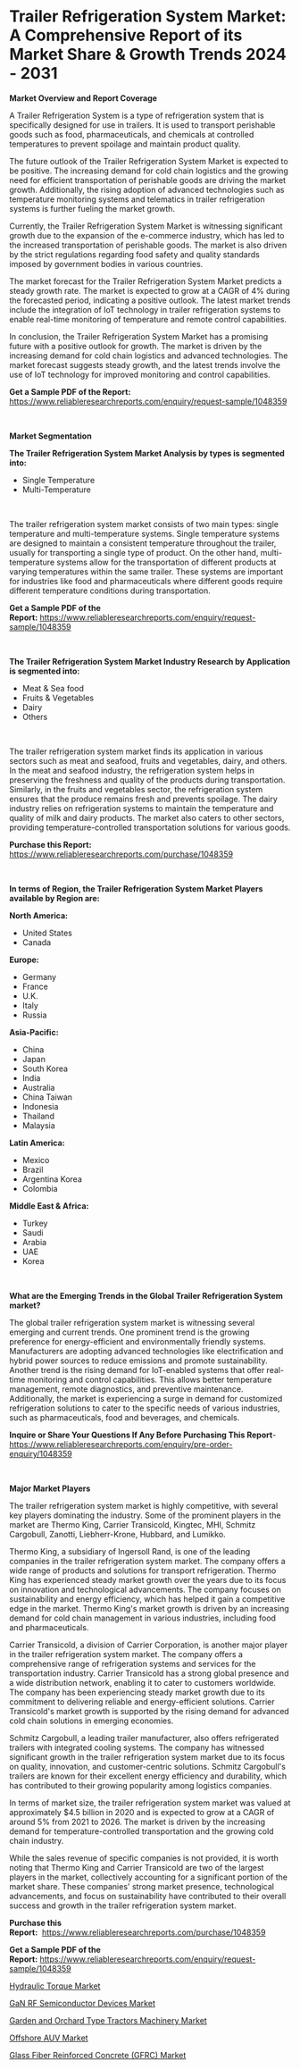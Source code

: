 <p><h1>Trailer Refrigeration System Market: A Comprehensive Report of its Market Share & Growth Trends 2024 - 2031</h1></p><p><strong>Market Overview and Report Coverage</strong></p>
<p><p>A Trailer Refrigeration System is a type of refrigeration system that is specifically designed for use in trailers. It is used to transport perishable goods such as food, pharmaceuticals, and chemicals at controlled temperatures to prevent spoilage and maintain product quality.</p><p>The future outlook of the Trailer Refrigeration System Market is expected to be positive. The increasing demand for cold chain logistics and the growing need for efficient transportation of perishable goods are driving the market growth. Additionally, the rising adoption of advanced technologies such as temperature monitoring systems and telematics in trailer refrigeration systems is further fueling the market growth.</p><p>Currently, the Trailer Refrigeration System Market is witnessing significant growth due to the expansion of the e-commerce industry, which has led to the increased transportation of perishable goods. The market is also driven by the strict regulations regarding food safety and quality standards imposed by government bodies in various countries.</p><p>The market forecast for the Trailer Refrigeration System Market predicts a steady growth rate. The market is expected to grow at a CAGR of 4% during the forecasted period, indicating a positive outlook. The latest market trends include the integration of IoT technology in trailer refrigeration systems to enable real-time monitoring of temperature and remote control capabilities.</p><p>In conclusion, the Trailer Refrigeration System Market has a promising future with a positive outlook for growth. The market is driven by the increasing demand for cold chain logistics and advanced technologies. The market forecast suggests steady growth, and the latest trends involve the use of IoT technology for improved monitoring and control capabilities.</p></p>
<p><strong>Get a Sample PDF of the Report:</strong> <a href="https://www.reliableresearchreports.com/enquiry/request-sample/1048359">https://www.reliableresearchreports.com/enquiry/request-sample/1048359</a></p>
<p>&nbsp;</p>
<p><strong>Market Segmentation</strong></p>
<p><strong>The Trailer Refrigeration System Market Analysis by types is segmented into:</strong></p>
<p><ul><li>Single Temperature</li><li>Multi-Temperature</li></ul></p>
<p>&nbsp;</p>
<p><p>The trailer refrigeration system market consists of two main types: single temperature and multi-temperature systems. Single temperature systems are designed to maintain a consistent temperature throughout the trailer, usually for transporting a single type of product. On the other hand, multi-temperature systems allow for the transportation of different products at varying temperatures within the same trailer. These systems are important for industries like food and pharmaceuticals where different goods require different temperature conditions during transportation.</p></p>
<p><strong>Get a Sample PDF of the Report:</strong>&nbsp;<a href="https://www.reliableresearchreports.com/enquiry/request-sample/1048359">https://www.reliableresearchreports.com/enquiry/request-sample/1048359</a></p>
<p>&nbsp;</p>
<p><strong>The Trailer Refrigeration System Market Industry Research by Application is segmented into:</strong></p>
<p><ul><li>Meat & Sea food</li><li>Fruits & Vegetables</li><li>Dairy</li><li>Others</li></ul></p>
<p>&nbsp;</p>
<p><p>The trailer refrigeration system market finds its application in various sectors such as meat and seafood, fruits and vegetables, dairy, and others. In the meat and seafood industry, the refrigeration system helps in preserving the freshness and quality of the products during transportation. Similarly, in the fruits and vegetables sector, the refrigeration system ensures that the produce remains fresh and prevents spoilage. The dairy industry relies on refrigeration systems to maintain the temperature and quality of milk and dairy products. The market also caters to other sectors, providing temperature-controlled transportation solutions for various goods.</p></p>
<p><strong>Purchase this Report:</strong>&nbsp; <a href="https://www.reliableresearchreports.com/purchase/1048359">https://www.reliableresearchreports.com/purchase/1048359</a></p>
<p>&nbsp;</p>
<p><strong>In terms of Region, the Trailer Refrigeration System Market Players available by Region are:</strong></p>
<p>
    <p> <strong> North America: </strong>
        <ul>
            <li>United States</li>
            <li>Canada</li>
        </ul>
        </p> 
    <p> <strong> Europe: </strong>
        <ul>
            <li>Germany</li>
            <li>France</li>
            <li>U.K.</li>
            <li>Italy</li>
            <li>Russia</li>
        </ul>
        </p> 
    <p> <strong> Asia-Pacific: </strong>
        <ul>
            <li>China</li>
            <li>Japan</li>
            <li>South Korea</li>
            <li>India</li>
            <li>Australia</li>
            <li>China Taiwan</li>
            <li>Indonesia</li>
            <li>Thailand</li>
            <li>Malaysia</li>
        </ul>
        </p> 
    <p> <strong> Latin America: </strong>
        <ul>
            <li>Mexico</li>
            <li>Brazil</li>
            <li>Argentina Korea</li>
            <li>Colombia</li>
        </ul>
        </p> 
    <p> <strong> Middle East & Africa: </strong>
        <ul>
            <li>Turkey</li>
            <li>Saudi</li>
            <li>Arabia</li>
            <li>UAE</li>
            <li>Korea</li>
        </ul>
    </p>
    </p>
<p>&nbsp;</p>
<p><strong>What are the Emerging Trends in the Global Trailer Refrigeration System market?</strong></p>
<p><p>The global trailer refrigeration system market is witnessing several emerging and current trends. One prominent trend is the growing preference for energy-efficient and environmentally friendly systems. Manufacturers are adopting advanced technologies like electrification and hybrid power sources to reduce emissions and promote sustainability. Another trend is the rising demand for IoT-enabled systems that offer real-time monitoring and control capabilities. This allows better temperature management, remote diagnostics, and preventive maintenance. Additionally, the market is experiencing a surge in demand for customized refrigeration solutions to cater to the specific needs of various industries, such as pharmaceuticals, food and beverages, and chemicals.</p></p>
<p><strong>Inquire or Share Your Questions If Any Before Purchasing This Report</strong>- <a href="https://www.reliableresearchreports.com/enquiry/pre-order-enquiry/1048359">https://www.reliableresearchreports.com/enquiry/pre-order-enquiry/1048359</a></p>
<p>&nbsp;</p>
<p><strong>Major Market Players</strong></p>
<p><p>The trailer refrigeration system market is highly competitive, with several key players dominating the industry. Some of the prominent players in the market are Thermo King, Carrier Transicold, Kingtec, MHI, Schmitz Cargobull, Zanotti, Liebherr-Krone, Hubbard, and Lumikko.</p><p>Thermo King, a subsidiary of Ingersoll Rand, is one of the leading companies in the trailer refrigeration system market. The company offers a wide range of products and solutions for transport refrigeration. Thermo King has experienced steady market growth over the years due to its focus on innovation and technological advancements. The company focuses on sustainability and energy efficiency, which has helped it gain a competitive edge in the market. Thermo King's market growth is driven by an increasing demand for cold chain management in various industries, including food and pharmaceuticals.</p><p>Carrier Transicold, a division of Carrier Corporation, is another major player in the trailer refrigeration system market. The company offers a comprehensive range of refrigeration systems and services for the transportation industry. Carrier Transicold has a strong global presence and a wide distribution network, enabling it to cater to customers worldwide. The company has been experiencing steady market growth due to its commitment to delivering reliable and energy-efficient solutions. Carrier Transicold's market growth is supported by the rising demand for advanced cold chain solutions in emerging economies.</p><p>Schmitz Cargobull, a leading trailer manufacturer, also offers refrigerated trailers with integrated cooling systems. The company has witnessed significant growth in the trailer refrigeration system market due to its focus on quality, innovation, and customer-centric solutions. Schmitz Cargobull's trailers are known for their excellent energy efficiency and durability, which has contributed to their growing popularity among logistics companies.</p><p>In terms of market size, the trailer refrigeration system market was valued at approximately $4.5 billion in 2020 and is expected to grow at a CAGR of around 5% from 2021 to 2026. The market is driven by the increasing demand for temperature-controlled transportation and the growing cold chain industry.</p><p>While the sales revenue of specific companies is not provided, it is worth noting that Thermo King and Carrier Transicold are two of the largest players in the market, collectively accounting for a significant portion of the market share. These companies' strong market presence, technological advancements, and focus on sustainability have contributed to their overall success and growth in the trailer refrigeration system market.</p></p>
<p><strong>Purchase this Report:</strong>&nbsp;&nbsp;<a href="https://www.reliableresearchreports.com/purchase/1048359">https://www.reliableresearchreports.com/purchase/1048359</a></p>
<p></p>
<p><strong>Get a Sample PDF of the Report:</strong>&nbsp;<a href="https://www.reliableresearchreports.com/enquiry/request-sample/1048359">https://www.reliableresearchreports.com/enquiry/request-sample/1048359</a></p>
<p><p><a href="https://github.com/ChiragRp1/Market-Research-Report-List-2/blob/main/hydraulic-torque-market.md">Hydraulic Torque Market</a></p><p><a href="https://issuu.com/reportprime-2/docs/gan-rf-semiconductor-devices-market-size-2030.pptx">GaN RF Semiconductor Devices Market</a></p><p><a href="https://issuu.com/reportprime-2/docs/garden-and-orchard-type-tractors-machinery-market-">Garden and Orchard Type Tractors Machinery Market</a></p><p><a href="https://github.com/ChiragRP21/Market-Research-Report-List-2/blob/main/offshore-auv-market.md">Offshore AUV Market</a></p><p><a href="https://issuu.com/reportprime-2/docs/glass-fiber-reinforced-concrete-gfrc-market-size-2">Glass Fiber Reinforced Concrete (GFRC) Market</a></p></p>